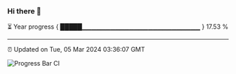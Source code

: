 ### Hi there 👋

⏳ Year progress { █████▁▁▁▁▁▁▁▁▁▁▁▁▁▁▁▁▁▁▁▁▁▁▁▁▁ } 17.53 %

---

⏰ Updated on Tue, 05 Mar 2024 03:36:07 GMT

![Progress Bar CI](https://github.com/IshwaranRudhara/GIT-ACTION/workflows/Progress%20Bar%20CI/badge.svg)
